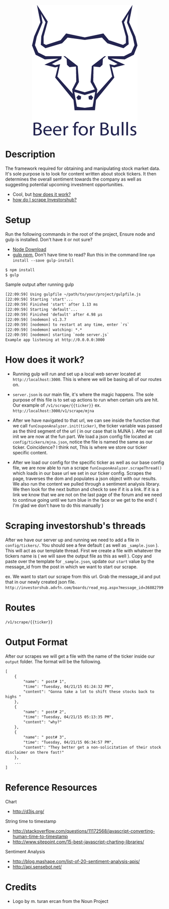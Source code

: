 <p align="center">
  <img src="/media/images/logo.png" alt="Fun Coupon Analyzer"/>
</p>

Description
===

The framework required for obtaining and manipulating stock market data. It's sole purpose is to look for content 
written about stock tickers. It then determines the overall sentiment towards the company as well as suggesting 
potential upcoming investment opportunities.

* Cool, but [how does it work?](#how-does-it-work)
* [how do I scrape Investorshub?](#scraping-investorshubs-thread)

Setup
====

Run the following commands in the root of the project, Ensure node and gulp is installed.
Don't have it or not sure? 

* [Node Download](https://nodejs.org/download/)
* [gulp npm](https://www.npmjs.com/package/gulp-install), Don't have time to read? Run this in the command line `npm install --save gulp-install`

```
$ npm install
$ gulp
```

Sample output after running gulp

```
[22:09:59] Using gulpfile ~/path/to/your/project/gulpfile.js
[22:09:59] Starting 'start'...
[22:09:59] Finished 'start' after 1.13 ms
[22:09:59] Starting 'default'...
[22:09:59] Finished 'default' after 4.98 μs
[22:09:59] [nodemon] v1.3.7
[22:09:59] [nodemon] to restart at any time, enter `rs`
[22:09:59] [nodemon] watching: *.*
[22:09:59] [nodemon] starting `node server.js`
Example app listening at http://0.0.0.0:3000
```

How does it work?
===

* Running gulp will run and set up a local web server located at `http://localhost:3000`. This is where we will be basing
all of our routes on.

* `server.json` is our main file, it's where the magic happens. The sole purpose of this file is to set up actions to run
when certain urls are hit. Our example of `/v1/scrape/{{ticker}}` ex. `http://localhost:3000/v1/scrape/mjna`

* After we have navigated to that url, we can see inside the function that we call  `funCouponAnalyzer.init(ticker)`, 
the ticker variable was passed as the third segment of the url ( in our case that is MJNA ). After we call init we are now 
at the fun part. We load a json config file located at `config/tickers/mjna.json`, notice the file is named the same as our ticker.
Coincidence? I think not, This is where we store our ticker specific content. 

* After we load our config for the specific ticker as well as our base config file, we are now able to run a scrape 
`funCouponAnalyzer.scrapeThread()` which loads in our base url we set in our ticker config. Scrapes the page, traverses the dom and
populates a json object with our results. We also run the content we pulled through a sentiment analysis library.
We then look for the next button and check to see if it is a link. If it is a link we know that we are not on the last page 
of the forum and we need to continue going until we turn blue in the face or we get to the end! ( I'm glad we don't have to do this
manually )

Scraping investorshub's threads
===
After we have our server up and running we need to add a file in `config/tickers/`. You should see a few default ( as well as `_sample.json` ).
This will act as our template thread. First we create a file with whatever the tickers name is ( we will save the output file as this as well ).
Copy and paste over the template for `_sample.json`, update our `start` value by the message_id from the post in which we want to start our scrape.

ex.
We want to start our scrape from this url. Grab the message_id and put that in our newly created json file.
`http://investorshub.advfn.com/boards/read_msg.aspx?message_id=36882799`


Routes
===
`/v1/scrape/{{ticker}}`

Output Format
===
After our scrapes we will get a file with the name of the ticker inside our `output` folder.
The format will be the following.

```
[
    {
        "name": " post# 1",
        "time": "Tuesday, 04/21/15 01:24:32 PM",
        "content": "Gonna take a lot to shift these stocks back to highs "
    },
    {
        "name": " post# 2",
        "time": "Tuesday, 04/21/15 05:13:35 PM",
        "content": "why?"
    },
    {
        "name": " post# 3",
        "time": "Tuesday, 04/21/15 06:34:57 PM",
        "content": "They better get a non-solicitation of their stock disclaimer on there fast!"
    },
    ...
]
```

Reference Resources
===
Chart 
* http://d3js.org/

String time to timestamp 
* http://stackoverflow.com/questions/11172568/javascript-converting-human-time-to-timestamp
* http://www.sitepoint.com/15-best-javascript-charting-libraries/

Sentiment Analysis
* http://blog.mashape.com/list-of-20-sentiment-analysis-apis/
* http://api.sensebot.net/

Credits
===
* Logo by m. turan ercan from the Noun Project